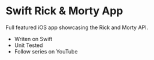 # Swift Rick & Morty App

Full featured iOS app showcasing the Rick and Morty API.

- Writen on Swift
- Unit Tested
- Follow series on YouTube
